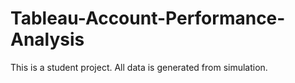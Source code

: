 # Tableau-Account-Performance-Analysis
This is a student project. All data is generated from simulation.
